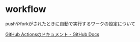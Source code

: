 # workflow

pushやforkがされたときに自動で実行するワークの設定について

[GitHub Actionsのドキュメント \- GitHub Docs](https://docs.github.com/ja/actions)
